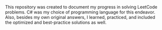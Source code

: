 This repository was created to document my progress in solving LeetCode problems. C# was my choice of programming language for this endeavor. Also, besides my own original answers, I learned, practiced, and included the optimized and best-practice solutions as well.

